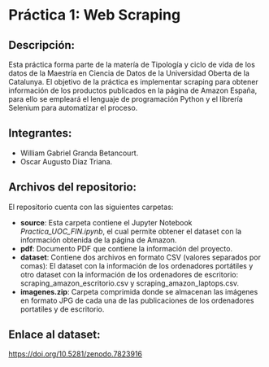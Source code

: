 # Práctica 1: Web Scraping

## Descripción: 

Esta práctica forma parte de la matería de Tipología y ciclo de vida de los datos de la Maestría en Ciencia de Datos de la Universidad Oberta de la Catalunya. El objetivo de la práctica es implementar scraping para obtener información de los productos publicados en la página de Amazon España, para ello se empleará el lenguaje de programación Python y el librería Selenium para automatizar el proceso. 

## Integrantes: 
- William Gabriel Granda Betancourt.
- Oscar Augusto Diaz Triana. 

## Archivos del repositorio: 

El repositorio cuenta con las siguientes carpetas: 

- **source**: Esta carpeta contiene el Jupyter Notebook *Practica_UOC_FIN.ipynb*, el cual permite obtener el dataset con la información obtenida de la página de Amazon.
- **pdf**: Documento PDF que contiene la información del proyecto. 
- **dataset**: Contiene dos archivos en formato CSV (valores separados por comas):  El dataset con la información de los ordenadores portátiles y otro dataset con la información de los ordenadores de escritorio: scraping_amazon_escritorio.csv y scraping_amazon_laptops.csv. 
- **imagenes.zip**: Carpeta comprimida donde se almacenan las imágenes en formato JPG de cada una de las publicaciones de los ordenadores portatiles y de escritorio.

## Enlace al dataset: 
https://doi.org/10.5281/zenodo.7823916 
